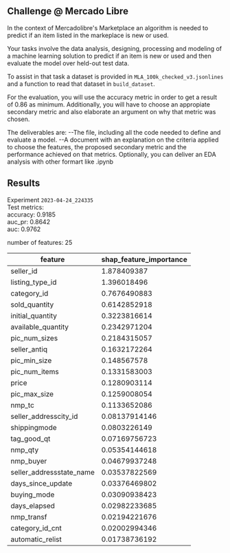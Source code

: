 ## Challenge @ Mercado Libre


In the context of Mercadolibre's Marketplace an algorithm is needed to predict if an item listed in the markeplace is new or used.

Your tasks involve the data analysis, designing, processing and modeling of a machine learning solution 
to predict if an item is new or used and then evaluate the model over held-out test data.

To assist in that task a dataset is provided in `MLA_100k_checked_v3.jsonlines` and a function to read that dataset in `build_dataset`.

For the evaluation, you will use the accuracy metric in order to get a result of 0.86 as minimum. 
Additionally, you will have to choose an appropiate secondary metric and also elaborate an argument on why that metric was chosen.

The deliverables are:
--The file, including all the code needed to define and evaluate a model.
--A document with an explanation on the criteria applied to choose the features, 
  the proposed secondary metric and the performance achieved on that metrics. 
  Optionally, you can deliver an EDA analysis with other formart like .ipynb

##  Results

Experiment `2023-04-24_224335`  
Test metrics:   
accuracy: 0.9185  
auc_pr: 0.8642  
auc: 0.9762  

number of features: 25

| feature                  | shap_feature_importance |
|--------------------------|-------------------------|
| seller_id                |             1.878409387 |
| listing_type_id          |             1.396018496 |
| category_id              |            0.7676490883 |
| sold_quantity            |            0.6142852918 |
| initial_quantity         |            0.3223816614 |
| available_quantity       |            0.2342971204 |
| pic_num_sizes            |            0.2184315057 |
| seller_antiq             |            0.1632172264 |
| pic_min_size             |             0.148567578 |
| pic_num_items            |            0.1331583003 |
| price                    |            0.1280903114 |
| pic_max_size             |            0.1259008054 |
| nmp_tc                   |            0.1133652086 |
| seller_addresscity_id    |           0.08137914146 |
| shippingmode             |            0.0803226149 |
| tag_good_qt              |           0.07169756723 |
| nmp_qty                  |           0.05354144618 |
| nmp_buyer                |           0.04679937248 |
| seller_addressstate_name |           0.03537822569 |
| days_since_update        |           0.03376469802 |
| buying_mode              |           0.03090938423 |
| days_elapsed             |           0.02982233685 |
| nmp_transf               |           0.02194221676 |
| category_id_cnt          |           0.02002994346 |
| automatic_relist         |           0.01738736192 |